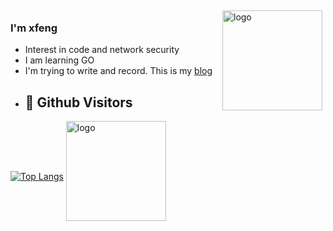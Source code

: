 <img src="https://github-readme-stats.vercel.app/api?username=fidjiw&show_icons=true" alt="logo" height="160" align="right" style="margin: 5px; margin-bottom: 20px;" />     

### I'm xfeng
- Interest in code and network security
- I am learning GO
- I'm trying to write and record. This is my [blog](https://xfeng.fun)
- ## &#x1f92b; Github Visitors
[![Top Langs](https://profile-counter.glitch.me/fidjiw/count.svg)](https://github.com/fidjiw)
<img src="https://github-profile-trophy.vercel.app/?username=fidjiw&theme=flat&column=7" alt="logo" height="160" align="center" style="margin: auto; margin-bottom: 20px;" /> 
